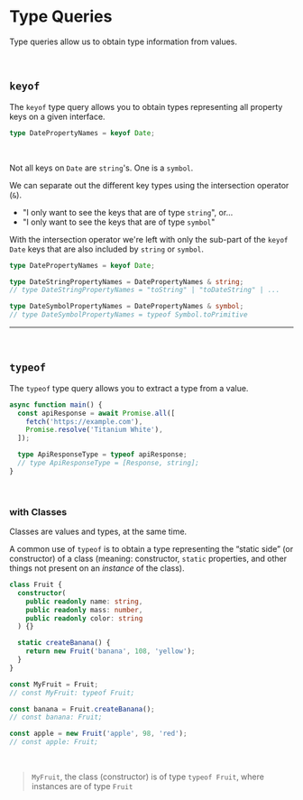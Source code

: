 # Type Queries

Type queries allow us to obtain type information from values.

<br>

## `keyof`

The `keyof` type query allows you to obtain types representing all property keys on a given interface.

```ts
type DatePropertyNames = keyof Date;
```

<br>

Not all keys on `Date` are `string`'s. One is a `symbol`.

We can separate out the different key types using the intersection operator (`&`).

- "I only want to see the keys that are of type `string`", or...
- "I only want to see the keys that are of type `symbol`"

With the intersection operator we're left with only the sub-part of the `keyof Date` keys that are also included by `string` or `symbol`.

```ts
type DatePropertyNames = keyof Date;

type DateStringPropertyNames = DatePropertyNames & string;
// type DateStringPropertyNames = "toString" | "toDateString" | ...

type DateSymbolPropertyNames = DatePropertyNames & symbol;
// type DateSymbolPropertyNames = typeof Symbol.toPrimitive
```

---

<br>

## `typeof`

The `typeof` type query allows you to extract a type from a value.

```ts
async function main() {
  const apiResponse = await Promise.all([
    fetch('https://example.com'),
    Promise.resolve('Titanium White'),
  ]);

  type ApiResponseType = typeof apiResponse;
  // type ApiResponseType = [Response, string];
}
```

<br>

### with Classes

Classes are values and types, at the same time.

A common use of `typeof` is to obtain a type representing the “static side” (or constructor) of a class (meaning: constructor, `static` properties, and other things not present on an _instance_ of the class).

```ts
class Fruit {
  constructor(
    public readonly name: string,
    public readonly mass: number,
    public readonly color: string
  ) {}

  static createBanana() {
    return new Fruit('banana', 108, 'yellow');
  }
}

const MyFruit = Fruit;
// const MyFruit: typeof Fruit;

const banana = Fruit.createBanana();
// const banana: Fruit;

const apple = new Fruit('apple', 98, 'red');
// const apple: Fruit;
```

<br>

> `MyFruit`, the class (constructor) is of type `typeof Fruit`, where instances are of type `Fruit`
